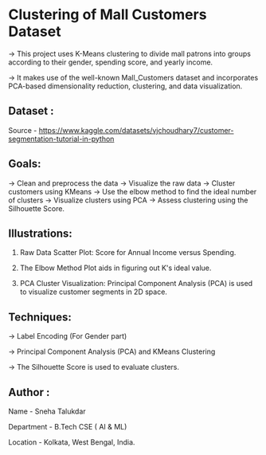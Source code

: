 # Clustering of Mall Customers Dataset

-> This project uses K-Means clustering to divide mall patrons into groups according to their gender, spending score, and yearly income.

-> It makes use of the well-known Mall_Customers dataset and incorporates PCA-based dimensionality reduction, clustering, and data visualization.


## Dataset :
Source - https://www.kaggle.com/datasets/vjchoudhary7/customer-segmentation-tutorial-in-python



## Goals:

-> Clean and preprocess the data
-> Visualize the raw data
-> Cluster customers using KMeans
-> Use the elbow method to find the ideal number of clusters
-> Visualize clusters using PCA
-> Assess clustering using the Silhouette Score.


## Illustrations:

1. Raw Data Scatter Plot: Score for Annual Income versus Spending.


2. The Elbow Method Plot aids in figuring out K's ideal value.
   

3. PCA Cluster Visualization: Principal Component Analysis (PCA) is used to visualize customer segments in 2D space.


## Techniques:

-> Label Encoding (For Gender part)

-> Principal Component Analysis (PCA) and KMeans Clustering

-> The Silhouette Score is used to evaluate clusters.


## Author : 

Name - Sneha Talukdar

Department - B.Tech CSE ( AI & ML)

Location - Kolkata, West Bengal, India.



